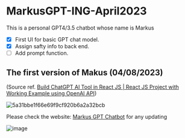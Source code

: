 # MarkusGPT-ING-April2023

This is a personal GPT4/3.5 chatbot whose name is Markus

- [x] First UI for basic GPT chat model.
- [x] Assign safty info to back end.
- [ ] Add prompt function.

## The first version of Makus (04/08/2023)

(Source ref. [Build ChatGPT AI Tool in React JS | React JS Project with Working Example using OpenAI API](https://www.youtube.com/watch?v=vAO1fxifJIs))

![5a31bbe1f66e69f9cf920b6a2a32bcb](https://user-images.githubusercontent.com/61530469/230752870-d839ac46-937a-4000-99a6-6bb1d252434e.png)

Please check the website: [Markus GPT Chatbot](https://marcus-gpt.vercel.app/) for any updating

![image](https://user-images.githubusercontent.com/61530469/230759426-5411f0bc-7600-4cf5-8545-c68762a0e92f.png)

